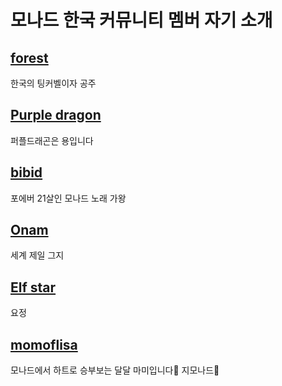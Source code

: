 # 모나드 한국 커뮤니티 멤버 자기 소개


## [forest](https://twitter.com/forest226622)
한국의 팅커벨이자 공주

## [Purple dragon](https://twitter.com/myway10041004)
퍼플드래곤은 용입니다

## [bibid](https://x.com/dkgk55)
포에버 21살인 모나드 노래 가왕

## [Onam](https://x.com/dmddokim)
세계 제일 그지

## [Elf star](https://x.com/elf_dpfvm)
요정

## [momoflisa](https://x.com/momoflisa_21)
모나드에서 하트로 승부보는 달달 마미입니다💜 지모나드💜